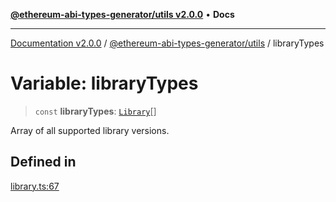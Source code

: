 [**@ethereum-abi-types-generator/utils v2.0.0**](../README.md) • **Docs**

***

[Documentation v2.0.0](../../../packages.md) / [@ethereum-abi-types-generator/utils](../README.md) / libraryTypes

# Variable: libraryTypes

> `const` **libraryTypes**: [`Library`](../../types/type-aliases/Library.md)[]

Array of all supported library versions.

## Defined in

[library.ts:67](https://github.com/niZmosis/ethereum-abi-types-generator/blob/51c0ac8a6ea35330201860f8469daa0efc6ae8f2/packages/utils/src/library.ts#L67)

